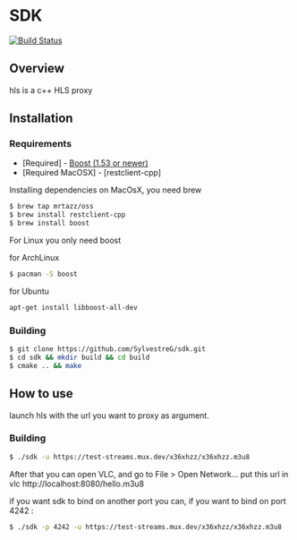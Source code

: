 SDK
===

[![Build Status](https://travis-ci.org/SylvestreG/sdk.png)](https://travis-ci.org/SylvestreG/sdk)

## Overview

hls is a c++ HLS proxy

## Installation

### Requirements
* [Required] - [Boost (1.53 or newer)](http://www.boost.org/)
* [Required MacOSX] - [restclient-cpp]

Installing dependencies on MacOsX, you need brew

```bash
$ brew tap mrtazz/oss
$ brew install restclient-cpp
$ brew install boost
```

For Linux you only need boost

for ArchLinux
```bash
$ pacman -S boost
```

for Ubuntu
```bash
apt-get install libboost-all-dev
```
### Building

```bash
$ git clone https://github.com/SylvestreG/sdk.git
$ cd sdk && mkdir build && cd build
$ cmake .. && make
```

## How to use

launch hls with the url you want to proxy as argument.

### Building

```bash
$ ./sdk -u https://test-streams.mux.dev/x36xhzz/x36xhzz.m3u8
```

After that you can open VLC, and go to File > Open Network...
put this url in vlc http://localhost:8080/hello.m3u8

if you want sdk to bind on another port you can, if you want
to bind on port 4242 :
```bash
$ ./sdk -p 4242 -u https://test-streams.mux.dev/x36xhzz/x36xhzz.m3u8
```
